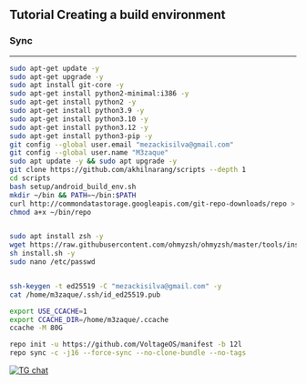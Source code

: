 Tutorial Creating a build environment
-------------------------------------

### Sync ###

----------------------------------

```bash
sudo apt-get update -y
sudo apt-get upgrade -y
sudo apt install git-core -y
sudo apt-get install python2-minimal:i386 -y
sudo apt-get install python2 -y
sudo apt-get install python3.9 -y
sudo apt-get install python3.10 -y
sudo apt-get install python3.12 -y
sudo apt-get install python3-pip -y
git config --global user.email "mezackisilva@gmail.com"
git config --global user.name "M3zaque"
sudo apt update -y && sudo apt upgrade -y
git clone https://github.com/akhilnarang/scripts --depth 1
cd scripts
bash setup/android_build_env.sh
mkdir ~/bin && PATH=~/bin:$PATH
curl http://commondatastorage.googleapis.com/git-repo-downloads/repo > ~/bin/repo
chmod a+x ~/bin/repo


```

```bash

sudo apt install zsh -y
wget https://raw.githubusercontent.com/ohmyzsh/ohmyzsh/master/tools/install.sh
sh install.sh -y
sudo nano /etc/passwd


```

```bash

ssh-keygen -t ed25519 -C "mezackisilva@gmail.com" -y
cat /home/m3zaque/.ssh/id_ed25519.pub


```

```bash
export USE_CCACHE=1
export CCACHE_DIR=/home/m3zaque/.ccache
ccache -M 80G

```

```bash
repo init -u https://github.com/VoltageOS/manifest -b 12l
repo sync -c -j16 --force-sync --no-clone-bundle --no-tags

```



[![TG chat](https://img.shields.io/badge/Support-Telegram-%23e52c5f.svg?style=for-the-badge&logo=telegram&&labelColor=121217)](https://t.me/Cow6oy)
